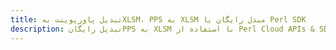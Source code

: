 ---title: تبدیل پاورپوینت بهXLSM، PPS به XLSM مبدل رایگان یا Perl SDKdescription: تبدیل رایگانPPS به XLSM با استفاده از Perl Cloud APIs & SDK. همچنین اسناد Microsoft PowerPoint را در Cloud ایجاد، ویرایش و رندر کنید.---